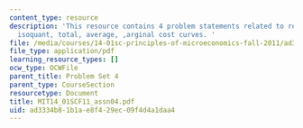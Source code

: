 ```yaml
---
content_type: resource
description: 'This resource contains 4 problem statements related to representative
  isoquant, total, average, ,arginal cost curves. '
file: /media/courses/14-01sc-principles-of-microeconomics-fall-2011/ad3334b81b1ae8f429ec09f4d4a1daa4_MIT14_01SCF11_assn04.pdf
file_type: application/pdf
learning_resource_types: []
ocw_type: OCWFile
parent_title: Problem Set 4
parent_type: CourseSection
resourcetype: Document
title: MIT14_01SCF11_assn04.pdf
uid: ad3334b8-1b1a-e8f4-29ec-09f4d4a1daa4
---
```

